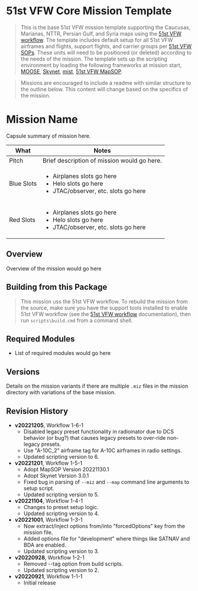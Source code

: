 # 51st VFW Core Mission Template

> This is the base 51st VFW mission template supporting the Caucusas, Marianas, NTTR, Persian
> Gulf, and Syria maps using the
> [51st VFW workflow](https://github.com/51st-Vfw/MissionEditing-Index/blob/master/documentation/me_workflow.md). The template includes default setup for all 51st VFW airframes and
> flights, support flights, and carrier groups per 
> [51st VFW SOPs](https://github.com/51st-Vfw/MissionEditing-Index/blob/master/documentation/missionsEditingSOPs.md).
> These units will need to be positioned (or deleted) according to the needs of the mission. The
> template sets up the scripting environment by loading the following frameworks at mission
> start,
> [MOOSE](https://github.com/FlightControl-Master/MOOSE/),
> [Skynet](https://github.com/walder/Skynet-IADS),
> [mist](https://github.com/mrSkortch/MissionScriptingTools),
> [51st VFW MapSOP](https://github.com/51st-Vfw/MissionEditing-Index/blob/master/51stMapSOP/readme.md).

> Missions are encouraged to include a readme with similar structure to the outline below. This
> content will change based on the specifics of the mission.

# Mission Name

Capsule summary of mission here.

|What|Notes|
|---|---|
|Pitch|Brief description of mission would go here.|
|Blue Slots|<ul><li>Airplanes slots go here</li><li>Helo slots go here</li><li>JTAC/observer, etc. slots go here</li></ul>|
|Red Slots|<ul><li>Airplanes slots go here</li><li>Helo slots go here</li><li>JTAC/observer, etc. slots go here</li></ul>|

## Overview

Overview of the mission would go here

## Building from this Package

> This mission uss the 51st VFW workflow. To rebuild the mission from the source, make sure you have the
> support tools installed to enable 51st VFW workflow (see the
> [51st VFW workflow](https://github.com/51st-Vfw/MissionEditing-Index/blob/master/documentation/me_workflow.md) documentation),
> then run `scripts\build.cmd` from a command shell.

## Required Modules

- List of required modules would go here

## Versions

Details on the mission variants if there are multiple `.miz` files in the mission directory
with variations of the base mission.

## Revision History

- **v20221205**, Workflow 1-6-1
    - Disabled legacy preset functionality in radioinator due to DCS behavior (or bug?) that causes
      legacy presets to over-ride non-legacy presets.
    - Use "A-10C_2" airframe tag for A-10C airframes in radio settings.
    - Updated scripting version to 6.
- **v20221201**, Workflow 1-5-1
    - Adopt MapSOP Version 20221130.1
    - Adopt Skynet Version 3.0.1
    - Fixed bug in parsing of `--miz` and `--map` command line arguments to setup script.
    - Updated scripting version to 5.
- **v20221104**, Workflow 1-4-1
    - Changes to preset setup logic.
    - Updated scripting version to 4.
- **v20221001**, Workflow 1-3-1
    - Now extract/inject options from/into "forcedOptions" key from the mission file.
    - Added options file for "development" where things like SATNAV and BDA are enabled.
    - Updated scripting version to 3.
- **v20220928**, Workflow 1-2-1
    - Removed --tag option from build scripts.
    - Updated scripting version to 2.
- **v20220921**, Workflow 1-1-1
    - Initial release
